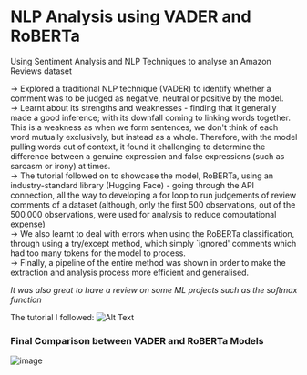 # NLP Analysis using VADER and RoBERTa
Using Sentiment Analysis and NLP Techniques to analyse an Amazon Reviews dataset <br>

→ Explored a traditional NLP technique (VADER) to identify whether a comment was to be judged as negative, neutral or positive by the model. <br> 
→ Learnt about its strengths and weaknesses - finding that it generally made a good inference; with its downfall coming to linking words together. This is a weakness as when we form sentences, we don't think of each word mutually exclusively, but instead as a whole. Therefore, with the model pulling words out of context, it found it challenging to determine the difference between a genuine expression and false expressions (such as sarcasm or irony) at times. <br>
→ The tutorial followed on to showcase the model, RoBERTa, using an industry-standard library (Hugging Face) - going through the API connection, all the way to developing a for loop to run judgements of review comments of a dataset (although, only the first 500 observations, out of the 500,000 observations, were used for analysis to reduce computational expense) <br> 
→ We also learnt to deal with errors when using the RoBERTa classification, through using a try/except method, which simply `ignored' comments which had too many tokens for the model to process. <br>
→ Finally, a pipeline of the entire method was shown in order to make the extraction and analysis process more efficient and generalised. <br>

*It was also great to have a review on some ML projects such as the softmax function* <br>

The tutorial I followed: ![Alt Text](https://www.youtube.com/watch?v=QpzMWQvxXWk)

### Final Comparison between VADER and RoBERTa Models
![image](/Users/ivanhung/Documents/Projects/amzn-nlp-analysis/vaderxroberta_results.png)

